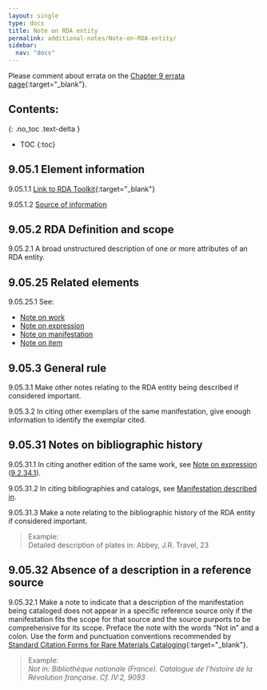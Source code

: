 ```yaml
---
layout: single
type: docs
title: Note on RDA entity
permalink: additional-notes/Note-on-RDA-entity/
sidebar:
  nav: "docs"
---
```


Please comment about errata on the [Chapter 9 errata page](https://docs.google.com/document/d/1O-4HOsrSwNPkw28P9J9SWmJv0cwGZ0DGGSfXrEWaaO0/edit#bookmark=id.9nyfx1dmkdu9){:target="_blank"}.

## Contents:
{: .no_toc .text-delta }

- TOC
{:toc}

## 9.05.1 Element information

<a name="9.05.1.1">9.05.1.1</a> [Link to RDA Toolkit](https://beta.rdatoolkit.org/Content/Index?externalId=en-US_ala-1c343ca4-f0a4-3aa8-9918-6bf04e919d96){:target="_blank"}

<a name="9.05.1.2">9.05.1.2</a> [Source of information](/DCRMR/Additional-notes/)

## 9.05.2 RDA Definition and scope

<a name="9.05.2.1">9.05.2.1</a> A broad unstructured description of one or more attributes of an RDA entity.

## 9.05.25 Related elements

<a name="9.05.25.1">9.05.25.1</a> See: 

+ [Note on work](/DCRMR/additional-notes/Note-on-work/)
+ [Note on expression](/DCRMR/additional-notes/Note-on-expression/)
+ [Note on manifestation](/DCRMR/additional-notes/Note-on-manifestation/)
+ [Note on item](/DCRMR/additional-notes/Note-on-item/)

## 9.05.3 General rule

<a name="9.05.3.1">9.05.3.1</a> Make other notes relating to the RDA entity being described if considered important.

<a name="9.05.3.2">9.05.3.2</a> In citing other exemplars of the same manifestation, give enough information to identify the exemplar cited.

## 9.05.31 Notes on bibliographic history

<a name="9.05.31.1">9.05.31.1</a> In citing another edition of the same work, see [Note on expression](/DCRMR/additional-notes/Note-on-expression/) ([9.2.34.1](/DCRMR/additional-notes/Note-on-expression/#9.2.34.1)).

<a name="9.05.31.2">9.05.31.2</a> In citing bibliographies and catalogs, see [Manifestation described in](/DCRMR/additional-notes/Manifestation-described-in/).

<a name="9.05.31.3">9.05.31.3</a> Make a note relating to the bibliographic history of the RDA entity if considered important.

>Example:  
>Detailed description of plates in: Abbey, J.R. Travel, 23

## 9.05.32 Absence of a description in a reference source

<a name="9.05.32.1">9.05.32.1</a> Make a note to indicate that a description of the manifestation being cataloged does not appear in a specific reference source only if the manifestation fits the scope for that source and the source purports to be comprehensive for its scope. Preface the note with the words “Not in” and a colon. Use the form and punctuation conventions recommended by [Standard Citation Forms for Rare Materials Cataloging](https://rbms.info/scf/){:target="_blank"}.

>Example:  
><CITE>Not in: Bibliothèque nationale (France). Catalogue de l’histoire de la Révolution française. Cf. IV:2, 9093</CITE>
